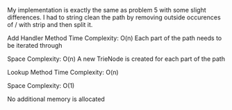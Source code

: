 My implementation is exactly the same as problem 5 with some slight differences. 
I had to string clean the path by removing outside occurences of / with strip and then split it.

Add Handler Method
Time Complexity: O(n) Each part of the path needs to be iterated through

Space Complexity: O(n) A new TrieNode is created for each part of the path

Lookup Method
Time Complexity: O(n)

Space Complexity: O(1)

No additional memory is allocated